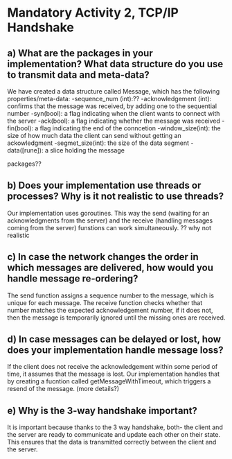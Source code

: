 # Mandatory Activity 2, TCP/IP Handshake 

## a) What are the packages in your implementation? What data structure do you use to transmit data and meta-data?
We have created a data structure called Message, which has the following properties/meta-data:
-sequence_num (int):??
-acknowledgement (int): confirms that the message was received, by adding one to the sequential number
-syn(bool): a flag indicating when the client wants to connect with the server
-ack(bool): a flag indicating whether the message was received
-fin(bool): a flag indicating the end of the conncetion
-window_size(int): the size of how much data the client can send without getting an ackowledgment
-segmet_size(int): the size of the data segment
-data([rune]): a slice holding the message 

packages??

## b) Does your implementation use threads or processes? Why is it not realistic to use threads?
Our implementation uses goroutines. This way the send (waiting for an acknowledgments from the server) and the receive (handling messages coming from the server) funstions can work simultaneously.
?? why not realistic 

## c) In case the network changes the order in which messages are delivered, how would you handle message re-ordering?
The send function assigns a sequence number to the message, which is unique for each message. The receive function checks whether that number matches the expected acknowledgement number, if it does not, then the message is temporarily ignored until the missing ones are received.

## d) In case messages can be delayed or lost, how does your implementation handle message loss?
If the client does not receive the acknowledgement within some period of time, it assumes that the message is lost. Our implementation handles that by creating a fucntion called getMessageWithTimeout, which triggers a resend of the message.
(more details?)

## e) Why is the 3-way handshake important?
It is important because thanks to the 3 way handshake, both- the client and  the server are ready to communicate and update each other on their state. This ensures that the data is transmitted correctly between the client and the server.